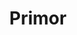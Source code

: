 ---
title: Primor
date: 
draft: false

# descripcion
description : Anillo de plata 925 y nácar

materials: Plata 925

color: Plata y nácar

dimensions: 18mm diámetro

code: 05-23-0585

type: "Anillos"

categories: []

price: $6.530,00

# Images
# first image will be shown in the product page
images:
  # - image: "images/path_to_image"
  # La ubicacion de las imagenes es imagenes/Anillos/Anillos.Plata/05-23-0585-primor
  - image: "./images/anillos/plata/05-23-0585.JPG"
---